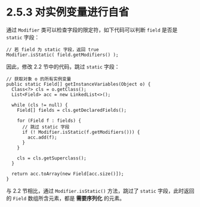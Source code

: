 # 2.5.3 对实例变量进行自省

通过 `Modifier` 类可以检查字段的限定符，如下代码可以判断 `field` 是否是 `static` 字段：

```
// 若 field 为 static 字段，返回 true
Modifier.isStatic( field.getModifiers() );
```

因此，修改 2.2 节中的代码，跳过 `static` 字段：

```
// 获取对象 o 的所有实例变量
public static Field[] getInstanceVariables(Object o) {
  Class<?> cls = o.getClass();
  List<Field> acc = new LinkedList<>();

  while (cls != null) {
    Field[] fields = cls.getDeclaredFields();

    for (Field f : fields) {
      // 跳过 static 字段
      if (! Modifier.isStatic(f.getModifiers())) {
        acc.add(f);
      }
    }

    cls = cls.getSuperclass();
  }

  return acc.toArray(new Field[acc.size()]);
}

```
与 2.2 节相比，通过 `Modifier.isStatic()` 方法，跳过了 `static` 字段，此时返回的 `Field` 数组所含元素，都是 **需要序列化** 的元素。
